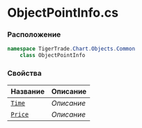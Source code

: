 
# ObjectPointInfo.cs
### Расположение
```csharp
namespace TigerTrade.Chart.Objects.Common  
    class ObjectPointInfo
```

### Свойства
| Название | Описание |
| --- | --- |
| [`Time`](./Свойства/Time.md) | *Описание* |
| [`Price`](./Свойства/Price.md) | *Описание* |
